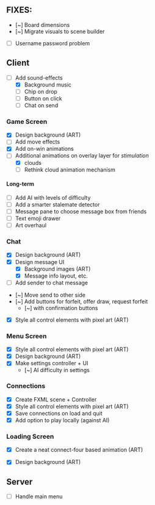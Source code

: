 ## FIXES:

- [~] Board dimensions
- [~] Migrate visuals to scene builder
- [ ] Username password problem

## Client

- [ ] Add sound-effects 
    - [x] Background music
    - [ ] Chip on drop
    - [ ] Button on click
    - [ ] Chat on send

### Game Screen
- [x] Design background (ART) 
- [ ] Add move effects
- [x] Add on-win animations
- [ ] Additional animations on overlay layer for *stimulation*
    - [x] clouds
    - [ ] Rethink cloud animation mechanism

#### Long-term
- [ ] Add AI with levels of difficulty
- [ ] Add a smarter stalemate detector
- [ ] Message pane to choose message box from friends
- [ ] Text emoji drawer
- [ ] Art overhaul

### Chat
- [x] Design background (ART) 
- [x] Design message UI 
    - [x] Background images (ART)
    - [x] Message info layout, etc.
- [ ] Add sender to chat message
- [~] Move send to other side
- [~] Add buttons for forfeit, offer draw, request forfeit
    - [~] with confirmation buttons
- [x] Style all control elements with pixel art (ART)

### Menu Screen
- [x] Style all control elements with pixel art (ART)
- [x] Design background (ART) 
- [x] Make settings controller + UI
    - [~] AI difficulty in settings

### Connections
- [x] Create FXML scene + Controller
- [x] Style all control elements with pixel art  (ART)
- [x] Save connections on load and quit
- [x] Add option to play locally (against AI)

### Loading Screen
- [x] Create a neat connect-four based animation (ART)
- [x] Design background (ART) 


## Server

 - [ ] Handle main menu


